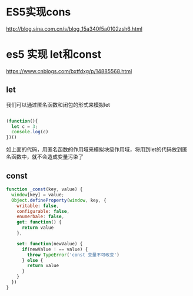 # ES5实现cons

http://blog.sina.com.cn/s/blog_15a340f5a0102zsh6.html



#  es5 实现 let和const 
https://www.cnblogs.com/bxtfdxg/p/14885568.html


## let 
我们可以通过匿名函数和闭包的形式来模拟let

```javascript

(function(){
  let c = 3;
  console.log(c)
})()

```
如上面的代码，用匿名函数的作用域来模拟块级作用域，将用到let的代码放到匿名函数中，就不会造成变量污染了


## const 

```javascript
function _const(key, value) {
  window[key] = value;
  Object.defineProperty(window, key, {
    writable: false,
    configurable: false,
    enumerbale: false,
    get: function() {
      return value
    },

    set: function(newValue) {
      if(newValue ! == value) {
        throw TypeError('const 变量不可改变')
      } else {
        return value
      }
    }
  })
}
```
